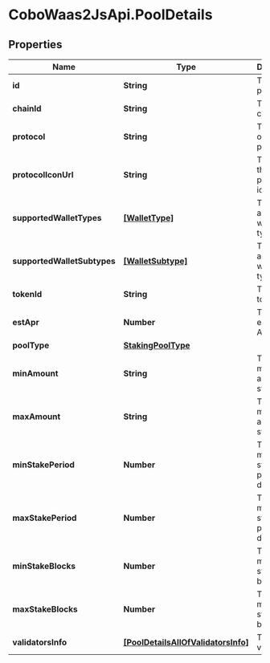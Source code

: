 # CoboWaas2JsApi.PoolDetails

## Properties

Name | Type | Description | Notes
------------ | ------------- | ------------- | -------------
**id** | **String** | The unique protocol id. | 
**chainId** | **String** | The unique chain id. | 
**protocol** | **String** | The name of the protocol. | 
**protocolIconUrl** | **String** | The URL of the protocol&#39;s icon. | 
**supportedWalletTypes** | [**[WalletType]**](WalletType.md) | The list of available wallet types. | 
**supportedWalletSubtypes** | [**[WalletSubtype]**](WalletSubtype.md) | The list of available wallet types. | 
**tokenId** | **String** | The unique token id. | 
**estApr** | **Number** | The estimated APR. | 
**poolType** | [**StakingPoolType**](StakingPoolType.md) |  | [optional] 
**minAmount** | **String** | The minimum amount to stake. | [optional] 
**maxAmount** | **String** | The maximum amount to stake. | [optional] 
**minStakePeriod** | **Number** | The minimum staking period in days. | [optional] 
**maxStakePeriod** | **Number** | The maximum staking period in days. | [optional] 
**minStakeBlocks** | **Number** | The minimum staking blocks. | [optional] 
**maxStakeBlocks** | **Number** | The maximum staking blocks. | [optional] 
**validatorsInfo** | [**[PoolDetailsAllOfValidatorsInfo]**](PoolDetailsAllOfValidatorsInfo.md) | The list of validators. | 


